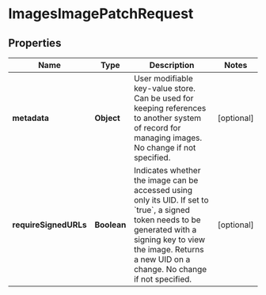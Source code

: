 

# ImagesImagePatchRequest


## Properties

| Name | Type | Description | Notes |
|------------ | ------------- | ------------- | -------------|
|**metadata** | **Object** | User modifiable key-value store. Can be used for keeping references to another system of record for managing images. No change if not specified. |  [optional] |
|**requireSignedURLs** | **Boolean** | Indicates whether the image can be accessed using only its UID. If set to &#x60;true&#x60;, a signed token needs to be generated with a signing key to view the image. Returns a new UID on a change. No change if not specified. |  [optional] |



